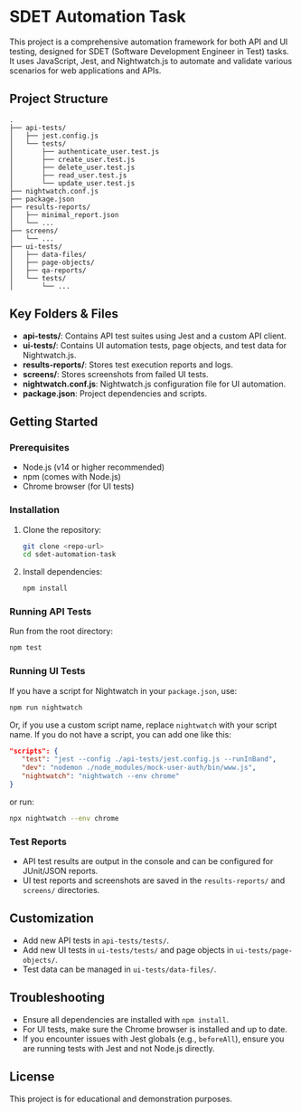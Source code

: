 # SDET Automation Task

This project is a comprehensive automation framework for both API and UI testing, designed for SDET (Software Development Engineer in Test) tasks. It uses JavaScript, Jest, and Nightwatch.js to automate and validate various scenarios for web applications and APIs.

## Project Structure

```
.
├── api-tests/
│   ├── jest.config.js
│   └── tests/
│       ├── authenticate_user.test.js
│       ├── create_user.test.js
│       ├── delete_user.test.js
│       ├── read_user.test.js
│       └── update_user.test.js
├── nightwatch.conf.js
├── package.json
├── results-reports/
│   ├── minimal_report.json
│   └── ...
├── screens/
│   └── ...
├── ui-tests/
│   ├── data-files/
│   ├── page-objects/
│   ├── qa-reports/
│   └── tests/
│       └── ...
```

## Key Folders & Files

- **api-tests/**: Contains API test suites using Jest and a custom API client.
- **ui-tests/**: Contains UI automation tests, page objects, and test data for Nightwatch.js.
- **results-reports/**: Stores test execution reports and logs.
- **screens/**: Stores screenshots from failed UI tests.
- **nightwatch.conf.js**: Nightwatch.js configuration file for UI automation.
- **package.json**: Project dependencies and scripts.

## Getting Started

### Prerequisites
- Node.js (v14 or higher recommended)
- npm (comes with Node.js)
- Chrome browser (for UI tests)

### Installation
1. Clone the repository:
   ```sh
   git clone <repo-url>
   cd sdet-automation-task
   ```
2. Install dependencies:
   ```sh
   npm install
   ```


### Running API Tests
Run from the root directory:
```sh
npm test
```

### Running UI Tests
If you have a script for Nightwatch in your `package.json`, use:
```sh
npm run nightwatch
```
Or, if you use a custom script name, replace `nightwatch` with your script name. If you do not have a script, you can add one like this:
```json
"scripts": {
   "test": "jest --config ./api-tests/jest.config.js --runInBand",
   "dev": "nodemon ./node_modules/mock-user-auth/bin/www.js",
   "nightwatch": "nightwatch --env chrome"
}
```
or run:
```sh
npx nightwatch --env chrome
```

### Test Reports
- API test results are output in the console and can be configured for JUnit/JSON reports.
- UI test reports and screenshots are saved in the `results-reports/` and `screens/` directories.

## Customization
- Add new API tests in `api-tests/tests/`.
- Add new UI tests in `ui-tests/tests/` and page objects in `ui-tests/page-objects/`.
- Test data can be managed in `ui-tests/data-files/`.

## Troubleshooting
- Ensure all dependencies are installed with `npm install`.
- For UI tests, make sure the Chrome browser is installed and up to date.
- If you encounter issues with Jest globals (e.g., `beforeAll`), ensure you are running tests with Jest and not Node.js directly.

## License
This project is for educational and demonstration purposes.
